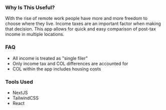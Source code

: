 ### Why Is This Useful? 

With the rise of remote work people have more and more freedom to choose where they live. Income taxes are an important factor when making that decision. This app allows for quick and easy comparison of post-tax income in multiple locations. 

### FAQ

- All income is treated as "single filer"
- Only income tax and COL differences are accounted for
- COL within the app includes housing costs

### Tools Used 

- NextJS
- TailwindCSS
- React
